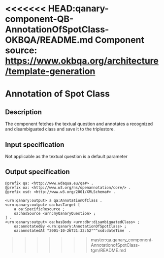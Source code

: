 <<<<<<< HEAD:qanary-component-QB-AnnotationOfSpotClass-OKBQA/README.md
Component source: https://www.okbqa.org/architecture/template-generation
=======

# Annotation of Spot Class

## Description

The component fetches the textual question and annotates a recognized and disambiguated class and save it to the
triplestore.

## Input specification

Not applicable as the textual question is a default parameter

## Output specification

```ttl
@prefix qa: <http://www.wdaqua.eu/qa#> .
@prefix oa: <http://www.w3.org/ns/openannotation/core/> .
@prefix xsd: <http://www.w3.org/2001/XMLSchema#> .

<urn:qanary:output> a qa:AnnotationOfClass .
<urn:qanary:output> oa:hasTarget [
	a oa:SpecificResource ;
 	oa:hasSource <urn:myQanaryQuestion> ;
] .
<urn:qanary:output> oa:hasBody <urn:dbr:disambiguatedClass> ;
    oa:annotatedBy <urn:qanary:AnnotationOfSpotClass> ;
    oa:annotatedAt "2001-10-26T21:32:52"^^xsd:dateTime  .
```

> > > > > > > master:qa.qanary_component-AnnotationofSpotClass-tgm/README.md
